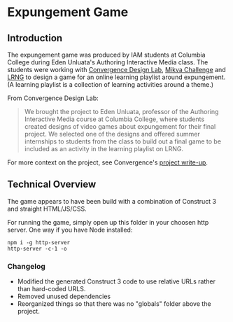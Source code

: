 # Expungement Game

## Introduction

The expungement game was produced by IAM students at Columbia College during Eden Unluata's Authoring Interactive Media class. The students were working with [Convergence Design Lab](https://www.convergencedesignlab.org), [Mikva Challenge](https://www.mikvachallenge.org/) and [LRNG](https://www.lrng.org/) to design a game for an online learning playlist around expungement. (A learning playlist is a collection of learning activities around a theme.)

From Convergence Design Lab:

> We brought the project to Eden Unluata, professor of the Authoring Interactive Media course at Columbia College, where students created designs of video games about expungement for their final project. We selected one of the designs and offered summer internships to students from the class to build out a final game to be included as an activity in the learning playlist on LRNG.

For more context on the project, see Convergence's [project write-up](https://www.convergencedesignlab.org/work/expungement-playlist/).

## Technical Overview

The game appears to have been build with a combination of Construct 3 and straight HTML/JS/CSS.

For running the game, simply open up this folder in your choosen http server. One way if you have Node installed:

```
npm i -g http-server
http-server -c-1 -o
```

### Changelog

- Modified the generated Construct 3 code to use relative URLs rather than hard-coded URLS.
- Removed unused dependencies
- Reorganized things so that there was no "globals" folder above the project.
